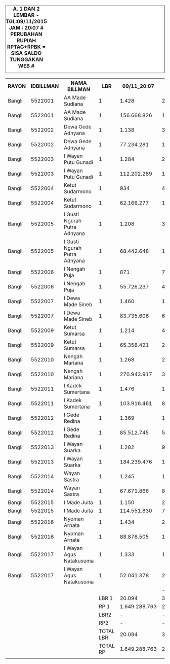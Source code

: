 <HTML>
<HEAD>
<META HTTP-EQUIV="Content-Type" CONTENT="text/html;charset=windows-1252">
<TITLE>MONITOR LEMBAR BILLMAN NOPEMBER 2015 - RAYON BANGLI</TITLE> 


</HEAD>
<BODY>
<TABLE BORDER=1 BGCOLOR=#ffffff CELLSPACING=0><FONT FACE="Segoe UI" COLOR=#000000><CAPTION><B>A. 1 DAN 2 LEMBAR  - TGL:09/11/2015 JAM : 20:07 # PERUBAHAN RUPIAH RPTAG+RPBK = SISA SALDO TUNGGAKAN WEB #</B></CAPTION></FONT>

<table><tbody><tr><th>RAYON</th><th>IDBILLMAN</th><th>NAMA BILLMAN</th><th>LBR</th><th> 09/11_20:07 </th><th> LMS </th><th> 06/11_23:30 </th><th> L </th><th> 06/11_11:42 </th><th> </th></tr><tr><td>Bangli</td><td>5522001</td><td>AA Made Sudiana</td><td>1</td><td> 1.428 </td><td> 216 </td><td> 1.644 </td><td> - </td><td> 1.644 </td><td> </td></tr><tr><td>Bangli</td><td>5522001</td><td>AA Made Sudiana</td><td>1</td><td> 156.668.826 </td><td> 19.520.469 </td><td> 176.189.295 </td><td> - </td><td> 176.189.295 </td><td> </td></tr><tr><td>Bangli</td><td>5522002</td><td>Dewa Gede Adnyana</td><td>1</td><td> 1.138 </td><td> 349 </td><td> 1.487 </td><td> - </td><td> 1.487 </td><td> </td></tr><tr><td>Bangli</td><td>5522002</td><td>Dewa Gede Adnyana</td><td>1</td><td> 77.234.281 </td><td> 18.290.152 </td><td> 95.524.433 </td><td> - </td><td> 95.524.433 </td><td> </td></tr><tr><td>Bangli</td><td>5522003</td><td>I Wayan Putu Gunadi</td><td>1</td><td> 1.284 </td><td> 243 </td><td> 1.527 </td><td> - </td><td> 1.527 </td><td> </td></tr><tr><td>Bangli</td><td>5522003</td><td>I Wayan Putu Gunadi</td><td>1</td><td> 112.202.289 </td><td> 12.835.395 </td><td> 125.037.684 </td><td> - </td><td> 125.037.684 </td><td> </td></tr><tr><td>Bangli</td><td>5522004</td><td>Ketut Sudarmono</td><td>1</td><td> 934 </td><td> 478 </td><td> 1.412 </td><td> - </td><td> 1.412 </td><td> </td></tr><tr><td>Bangli</td><td>5522004</td><td>Ketut Sudarmono</td><td>1</td><td> 62.166.277 </td><td> 16.218.881 </td><td> 78.385.158 </td><td> - </td><td> 78.385.158 </td><td> </td></tr><tr><td>Bangli</td><td>5522005</td><td>I Gusti Ngurah Putra Adnyana</td><td>1</td><td> 1.208 </td><td> 312 </td><td> 1.520 </td><td> - </td><td> 1.520 </td><td> </td></tr><tr><td>Bangli</td><td>5522005</td><td>I Gusti Ngurah Putra Adnyana</td><td>1</td><td> 68.442.648 </td><td> 13.168.485 </td><td> 81.611.133 </td><td> - </td><td> 81.611.133 </td><td> </td></tr><tr><td>Bangli</td><td>5522006</td><td>I Nengah Puja</td><td>1</td><td> 871 </td><td> 743 </td><td> 1.614 </td><td> - </td><td> 1.614 </td><td> </td></tr><tr><td>Bangli</td><td>5522006</td><td>I Nengah Puja</td><td>1</td><td> 55.726.237 </td><td> 41.478.684 </td><td> 97.204.921 </td><td> - </td><td> 97.204.921 </td><td> </td></tr><tr><td>Bangli</td><td>5522007</td><td>I Dewa Made Sineb</td><td>1</td><td> 1.460 </td><td> 110 </td><td> 1.570 </td><td> - </td><td> 1.570 </td><td> </td></tr><tr><td>Bangli</td><td>5522007</td><td>I Dewa Made Sineb</td><td>1</td><td> 83.735.606 </td><td> 6.064.139 </td><td> 89.799.745 </td><td> - </td><td> 89.799.745 </td><td> </td></tr><tr><td>Bangli</td><td>5522009</td><td>Ketut Sumarsa</td><td>1</td><td> 1.214 </td><td> 466 </td><td> 1.680 </td><td> - </td><td> 1.680 </td><td> </td></tr><tr><td>Bangli</td><td>5522009</td><td>Ketut Sumarsa</td><td>1</td><td> 65.358.421 </td><td> 29.496.133 </td><td> 94.854.554 </td><td> - </td><td> 94.854.554 </td><td> </td></tr><tr><td>Bangli</td><td>5522010</td><td>Nengah Mariana</td><td>1</td><td> 1.268 </td><td> 265 </td><td> 1.533 </td><td> - </td><td> 1.533 </td><td> </td></tr><tr><td>Bangli</td><td>5522010</td><td>Nengah Mariana</td><td>1</td><td> 270.943.917 </td><td> 35.225.115 </td><td> 306.169.032 </td><td> - </td><td> 306.169.032 </td><td> </td></tr><tr><td>Bangli</td><td>5522011</td><td>I Kadek Sumertana</td><td>1</td><td> 1.476 </td><td> 104 </td><td> 1.580 </td><td> - </td><td> 1.580 </td><td> </td></tr><tr><td>Bangli</td><td>5522011</td><td>I Kadek Sumertana</td><td>1</td><td> 103.916.461 </td><td> 8.332.950 </td><td> 112.249.411 </td><td> - </td><td> 112.249.411 </td><td> </td></tr><tr><td>Bangli</td><td>5522012</td><td>I Gede Redina</td><td>1</td><td> 1.369 </td><td> 15 </td><td> 1.384 </td><td> - </td><td> 1.384 </td><td> </td></tr><tr><td>Bangli</td><td>5522012</td><td>I Gede Redina</td><td>1</td><td> 85.512.745 </td><td> 515.740 </td><td> 86.028.485 </td><td> - </td><td> 86.028.485 </td><td> </td></tr><tr><td>Bangli</td><td>5522013</td><td>I Wayan Suarka</td><td>1</td><td> 1.282 </td><td> 9 </td><td> 1.291 </td><td> - </td><td> 1.291 </td><td> </td></tr><tr><td>Bangli</td><td>5522013</td><td>I Wayan Suarka</td><td>1</td><td> 184.239.476 </td><td> 14.606.968 </td><td> 198.846.444 </td><td> - </td><td> 198.846.444 </td><td> </td></tr><tr><td>Bangli</td><td>5522014</td><td>Wayan Sastra</td><td>1</td><td> 1.245 </td><td> 147 </td><td> 1.392 </td><td> - </td><td> 1.392 </td><td> </td></tr><tr><td>Bangli</td><td>5522014</td><td>Wayan Sastra</td><td>1</td><td> 67.671.866 </td><td> 8.787.619 </td><td> 76.459.485 </td><td> - </td><td> 76.459.485 </td><td> </td></tr><tr><td>Bangli</td><td>5522015</td><td>I Made Juita</td><td>1</td><td> 1.150 </td><td> 213 </td><td> 1.363 </td><td> - </td><td> 1.363 </td><td> </td></tr><tr><td>Bangli</td><td>5522015</td><td>I Made Juita</td><td>1</td><td> 114.551.830 </td><td> 7.237.089 </td><td> 121.788.919 </td><td> - </td><td> 121.788.919 </td><td> </td></tr><tr><td>Bangli</td><td>5522016</td><td>Nyoman Arnata</td><td>1</td><td> 1.434 </td><td> 21 </td><td> 1.455 </td><td> - </td><td> 1.455 </td><td> </td></tr><tr><td>Bangli</td><td>5522016</td><td>Nyoman Arnata</td><td>1</td><td> 88.876.505 </td><td> 1.191.489 </td><td> 90.067.994 </td><td> - </td><td> 90.067.994 </td><td> </td></tr><tr><td>Bangli</td><td>5522017</td><td>I Wayan Agus Natakusuma</td><td>1</td><td> 1.333 </td><td> 10 </td><td> 1.343 </td><td> - </td><td> 1.343 </td><td> </td></tr><tr><td>Bangli</td><td>5522017</td><td>I Wayan Agus Natakusuma</td><td>1</td><td> 52.041.378 </td><td> 264.921 </td><td> 52.306.299 </td><td> - </td><td> 52.306.299 </td><td> </td></tr><tr><td> </td><td> </td><td> </td><td> </td><td> </td><td> - </td><td> </td><td> - </td><td> </td><td> </td></tr><tr><td> </td><td> </td><td> </td><td>LBR 1</td><td> 20.094 </td><td> 3.701 </td><td> 23.795 </td><td> - </td><td> 23.795 </td><td> </td></tr><tr><td> </td><td> </td><td> </td><td>RP 1</td><td> 1.649.288.763 </td><td> 233.234.229 </td><td> 1.882.522.992 </td><td> - </td><td> 1.882.522.992 </td><td> </td></tr><tr><td> </td><td> </td><td> </td><td>LBR2</td><td> - </td><td> - </td><td> - </td><td> - </td><td> - </td><td> </td></tr><tr><td> </td><td> </td><td> </td><td>RP2</td><td> - </td><td> - </td><td> - </td><td> - </td><td> - </td><td> </td></tr><tr><td> </td><td> </td><td> </td><td>TOTAL LBR</td><td> 20.094 </td><td> 3.701 </td><td> 23.795 </td><td> - </td><td> 23.795 </td><td> </td></tr><tr><td> </td><td> </td><td> </td><td>TOTAL RP</td><td> 1.649.288.763 </td><td> 233.234.229 </td><td> 1.882.522.992 </td><td> - </td><td> 1.882.522.992 </td><td> </td></tr><tr><td> </td><td> </td><td> </td><td> </td><td> </td><td> </td><td> </td><td> </td><td> </td><td> </td></tr></tbody></table>

</TR>
</TBODY>
<TFOOT></TFOOT>
</TABLE>
</BODY>
</HTML> 

